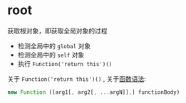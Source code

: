 # root

获取根对象，即获取全局对象的过程

- 检测全局中的 `global` 对象
- 检测全局中的 `self` 对象
- 执行 `Function('return this')()`

关于 `Function('return this')()` , 关于[函数语法](https://developer.mozilla.org/ca/docs/Web/JavaScript/Reference/Global_Objects/Function):

```js
new Function ([arg1[, arg2[, ...argN]],] functionBody)
```
